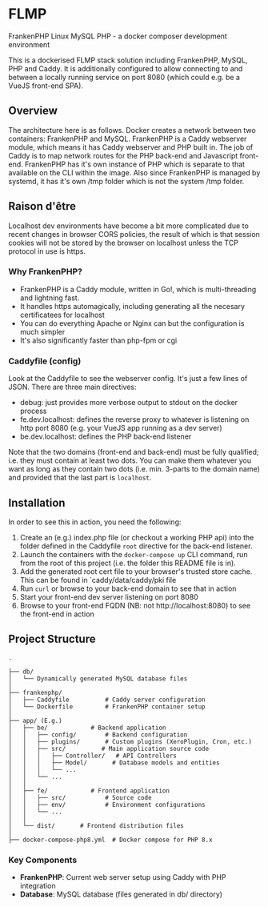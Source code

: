 # FLMP
FrankenPHP Linux MySQL PHP - a docker composer development environment

This is a dockerised FLMP stack solution including FrankenPHP, MySQL, PHP and Caddy.
It is additionally configured to allow connecting to and between a locally running service on port 8080 (which could e.g. be a VueJS front-end SPA).

## Overview

The architecture here is as follows. Docker creates a network between two containers: FrankenPHP and MySQL. FrankenPHP is a Caddy webserver module, which means it has Caddy webserver and PHP built in. The job of Caddy is to map network routes for the PHP back-end and Javascript front-end. FrankenPHP has it's own instance of PHP which is separate to that available on the CLI within the image. Also since FrankenPHP is managed by systemd, it has it's own /tmp folder which is not the system /tmp folder.

## Raison d'être

Localhost dev environments have become a bit more complicated due to recent changes in browser CORS policies, the result of which is that session cookies will not be stored by the browser on localhost unless the TCP protocol in use is https.

### Why FrankenPHP?

- FrankenPHP is a Caddy module, written in Go!, which is multi-threading and lightning fast.
- It handles https automagically, including generating all the necesary certificatees for localhost
- You can do everything Apache or Nginx can but the configuration is much simpler
- It's also significantly faster than php-fpm or cgi

### Caddyfile (config)

Look at the Caddyfile to see the webserver config. It's just a few lines of JSON. There are three main directives:

- debug: just provides more verbose output to stdout on the docker process
- fe.dev.localhost: defines the reverse proxy to whatever is listening on http port 8080 (e.g. your VueJS app running as a dev server)
- be.dev.localhost: defines the PHP back-end listener

Note that the two domains (front-end and back-end) must be fully qualified; i.e. they must contain at least two dots. You can make them whatever you want as long as they contain two dots (i.e. min. 3-parts to the domain name) and provided that the last part is `localhost`.

## Installation

In order to see this in action, you need the following:

1. Create an (e.g.) index.php file (or checkout a working PHP api) into the folder defined in the Caddyfile `root` directive for the back-end listener.
1. Launch the containers with the `docker-compose up` CLI command, run from the root of this project (i.e. the folder this README file is in).
1. Add the generated root cert file to your browser's trusted store cache. This can be found in `caddy/data/caddy/pki file
1. Run `curl` or browse to your back-end domain to see that in action
1. Start your front-end dev server listening on port 8080
1. Browse to your front-end FQDN (NB: not http://localhost:8080) to see the front-end in action


## Project Structure

```
.

├── db/
│   └── Dynamically generated MySQL database files
│
├── frankenphp/
│   ├── Caddyfile          # Caddy server configuration
│   └── Dockerfile         # FrankenPHP container setup
│
├── app/ (E.g.)
│   ├── be/            # Backend application
│   │   ├── config/        # Backend configuration
│   │   ├── plugins/       # Custom plugins (XeroPlugin, Cron, etc.)
│   │   ├── src/          # Main application source code
│   │   │   ├── Controller/   # API Controllers
│   │   │   ├── Model/       # Database models and entities
│   │   │   └── ...
│   │   └── ...
│   │
│   ├── fe/            # Frontend application
│   │   ├── src/           # Source code
│   │   ├── env/           # Environment configurations
│   │   └── ...
│   │
│   └── dist/       # Frontend distribution files
│
├── docker-compose-php8.yml  # Docker compose for PHP 8.x
```

### Key Components

- **FrankenPHP**: Current web server setup using Caddy with PHP integration
- **Database**: MySQL database (files generated in db/ directory)
